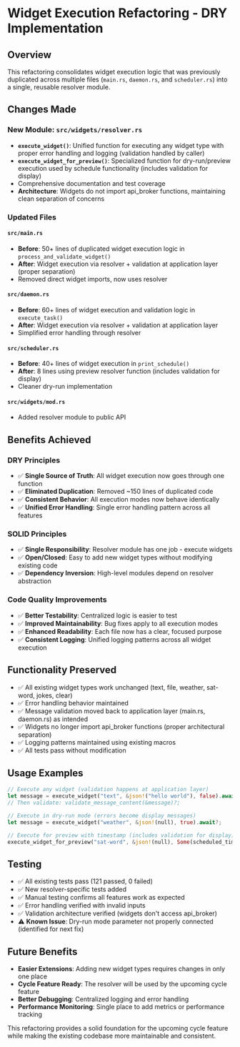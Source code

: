 # Widget Execution Refactoring - DRY Implementation

## Overview
This refactoring consolidates widget execution logic that was previously duplicated across multiple files (`main.rs`, `daemon.rs`, and `scheduler.rs`) into a single, reusable resolver module.

## Changes Made

### New Module: `src/widgets/resolver.rs`
- **`execute_widget()`**: Unified function for executing any widget type with proper error handling and logging (validation handled by caller)
- **`execute_widget_for_preview()`**: Specialized function for dry-run/preview execution used by schedule functionality (includes validation for display)
- Comprehensive documentation and test coverage
- **Architecture**: Widgets do not import api_broker functions, maintaining clean separation of concerns

### Updated Files

#### `src/main.rs`
- **Before**: 50+ lines of duplicated widget execution logic in `process_and_validate_widget()`
- **After**: Widget execution via resolver + validation at application layer (proper separation)
- Removed direct widget imports, now uses resolver

#### `src/daemon.rs`
- **Before**: 60+ lines of widget execution and validation logic in `execute_task()`
- **After**: Widget execution via resolver + validation at application layer
- Simplified error handling through resolver

#### `src/scheduler.rs`
- **Before**: 40+ lines of widget execution in `print_schedule()`
- **After**: 8 lines using preview resolver function (includes validation for display)
- Cleaner dry-run implementation

#### `src/widgets/mod.rs`
- Added resolver module to public API

## Benefits Achieved

### DRY Principles
- ✅ **Single Source of Truth**: All widget execution now goes through one function
- ✅ **Eliminated Duplication**: Removed ~150 lines of duplicated code
- ✅ **Consistent Behavior**: All execution modes now behave identically
- ✅ **Unified Error Handling**: Single error handling pattern across all features

### SOLID Principles
- ✅ **Single Responsibility**: Resolver module has one job - execute widgets
- ✅ **Open/Closed**: Easy to add new widget types without modifying existing code
- ✅ **Dependency Inversion**: High-level modules depend on resolver abstraction

### Code Quality Improvements
- ✅ **Better Testability**: Centralized logic is easier to test
- ✅ **Improved Maintainability**: Bug fixes apply to all execution modes
- ✅ **Enhanced Readability**: Each file now has a clear, focused purpose
- ✅ **Consistent Logging**: Unified logging patterns across all widget execution

## Functionality Preserved
- ✅ All existing widget types work unchanged (text, file, weather, sat-word, jokes, clear)
- ✅ Error handling behavior maintained
- ✅ Message validation moved back to application layer (main.rs, daemon.rs) as intended
- ✅ Widgets no longer import api_broker functions (proper architectural separation)
- ✅ Logging patterns maintained using existing macros
- ✅ All tests pass without modification

## Usage Examples

```rust
// Execute any widget (validation happens at application layer)
let message = execute_widget("text", &json!("hello world"), false).await?;
// Then validate: validate_message_content(&message)?;

// Execute in dry-run mode (errors become display messages)
let message = execute_widget("weather", &json!(null), true).await?;

// Execute for preview with timestamp (includes validation for display)
execute_widget_for_preview("sat-word", &json!(null), Some(scheduled_time)).await;
```

## Testing
- ✅ All existing tests pass (121 passed, 0 failed)
- ✅ New resolver-specific tests added
- ✅ Manual testing confirms all features work as expected
- ✅ Error handling verified with invalid inputs
- ✅ Validation architecture verified (widgets don't access api_broker)
- ⚠️ **Known Issue**: Dry-run mode parameter not properly connected (identified for next fix)

## Future Benefits
- **Easier Extensions**: Adding new widget types requires changes in only one place
- **Cycle Feature Ready**: The resolver will be used by the upcoming cycle feature
- **Better Debugging**: Centralized logging and error handling
- **Performance Monitoring**: Single place to add metrics or performance tracking

This refactoring provides a solid foundation for the upcoming cycle feature while making the existing codebase more maintainable and consistent.
